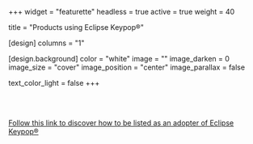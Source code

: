 +++
widget = "featurette" 
headless = true 
active = true 
weight = 40 

title = "Products using Eclipse Keypop®"

[design]
  columns = "1"

[design.background]
  color = "white"
  image = "" 
  image_darken = 0 
  image_size = "cover" 
  image_position = "center"
  image_parallax = false 

  text_color_light = false
+++

<script src="//iot.eclipse.org/assets/js/eclipsefdn.adopters.js"></script>

<script>
  eclipseFdnAdopters.getList({
    project_id: "iot.keypop",
    selector: ".eclipsefdn-adopters",
    ul_classes: "list-inline keypop-adopters",
    logo_white: false
  });
</script>

<br>
<div class="eclipsefdn-adopters"></div>
<br>

[Follow this link to discover how to be listed as an adopter of Eclipse Keypop®](https://iot.eclipse.org/adopters/)